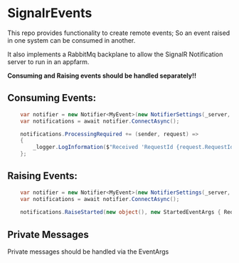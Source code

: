 # SignalrEvents

This repo provides functionality to create remote events; So an event raised in one system can be consumed in another.  

It also implements a RabbitMq backplane to allow the SignalR Notification server to run in an appfarm.

**Consuming and Raising events should be handled separately!!**

## Consuming Events:
```csharp
    var notifier = new Notifier<MyEvent>(new NotifierSettings(_server, NotifierPurpose.Receiver, null), _logger);
    var notifications = await notifier.ConnectAsync();

    notifications.ProcessingRequired += (sender, request) =>
    {
        _logger.LogInformation($"Received 'RequestId {request.RequestId}'");
    };
```

## Raising Events:
```csharp
    var notifier = new Notifier<MyEvent>(new NotifierSettings(_server, NotifierPurpose.Transmitter, null), _logger);
    var notifications = await notifier.ConnectAsync();
        
    notifications.RaiseStarted(new object(), new StartedEventArgs { RequestId = request.RequestId });
```

## Private Messages
Private messages should be handled via the EventArgs
